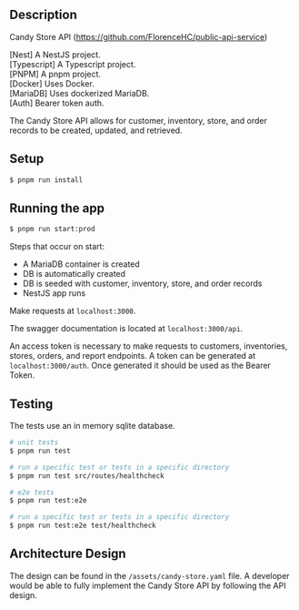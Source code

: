 ## Description

Candy Store API (https://github.com/FlorenceHC/public-api-service)

[Nest] A NestJS project.\
[Typescript] A Typescript project.\
[PNPM] A pnpm project.\
[Docker] Uses Docker.\
[MariaDB] Uses dockerized MariaDB.\
[Auth] Bearer token auth.

The Candy Store API allows for customer, inventory, store, and order records to be created, updated, and retrieved.

## Setup

```bash
$ pnpm run install
```

## Running the app

```bash
$ pnpm run start:prod
```

Steps that occur on start:

- A MariaDB container is created
- DB is automatically created
- DB is seeded with customer, inventory, store, and order records
- NestJS app runs

Make requests at `localhost:3000`.

The swagger documentation is located at `localhost:3000/api`.

An access token is necessary to make requests to customers, inventories, stores, orders, and report endpoints. A token can be generated at `localhost:3000/auth`. Once generated it should be used as the Bearer Token.

## Testing

The tests use an in memory sqlite database.

```bash
# unit tests
$ pnpm run test

# run a specific test or tests in a specific directory
$ pnpm run test src/routes/healthcheck

# e2e tests
$ pnpm run test:e2e

# run a specific test or tests in a specific directory
$ pnpm run test:e2e test/healthcheck
```

## Architecture Design

The design can be found in the `/assets/candy-store.yaml` file. A developer would be able to fully implement the Candy Store API by following the API design.
